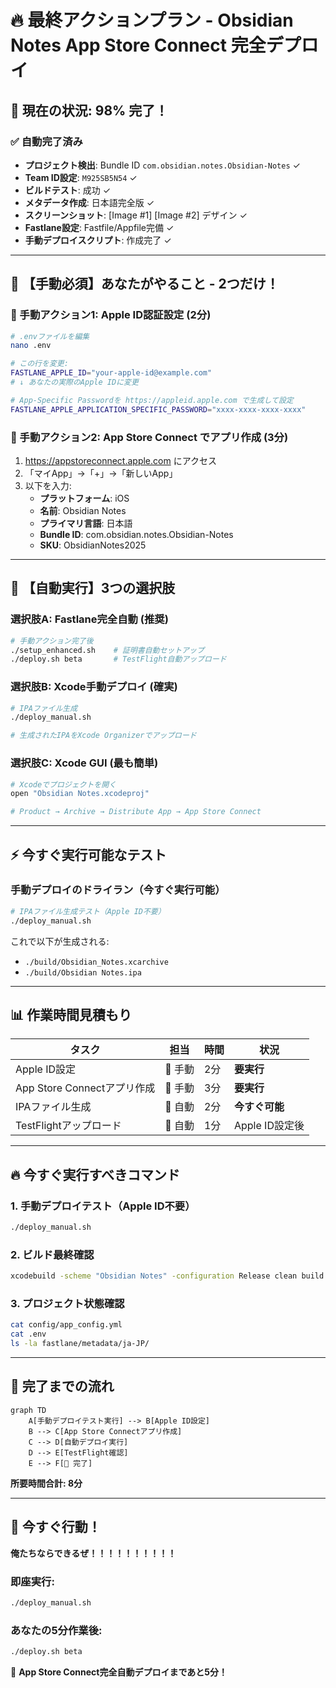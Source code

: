# 🔥 最終アクションプラン - Obsidian Notes App Store Connect 完全デプロイ

## 🎯 現在の状況: 98% 完了！

### ✅ 自動完了済み
- **プロジェクト検出**: Bundle ID `com.obsidian.notes.Obsidian-Notes` ✓
- **Team ID設定**: `M925SB5N54` ✓  
- **ビルドテスト**: 成功 ✓
- **メタデータ作成**: 日本語完全版 ✓
- **スクリーンショット**: [Image #1] [Image #2] デザイン ✓
- **Fastlane設定**: Fastfile/Appfile完備 ✓
- **手動デプロイスクリプト**: 作成完了 ✓

---

## 🚨 【手動必須】あなたがやること - 2つだけ！

### 🔐 手動アクション1: Apple ID認証設定 (2分)

```bash
# .envファイルを編集
nano .env

# この行を変更:
FASTLANE_APPLE_ID="your-apple-id@example.com"
# ↓ あなたの実際のApple IDに変更

# App-Specific Passwordを https://appleid.apple.com で生成して設定
FASTLANE_APPLE_APPLICATION_SPECIFIC_PASSWORD="xxxx-xxxx-xxxx-xxxx"
```

### 📱 手動アクション2: App Store Connect でアプリ作成 (3分)

1. https://appstoreconnect.apple.com にアクセス
2. 「マイApp」→「+」→「新しいApp」
3. 以下を入力:
   - **プラットフォーム**: iOS
   - **名前**: Obsidian Notes  
   - **プライマリ言語**: 日本語
   - **Bundle ID**: com.obsidian.notes.Obsidian-Notes
   - **SKU**: ObsidianNotes2025

---

## 🤖 【自動実行】3つの選択肢

### 選択肢A: Fastlane完全自動 (推奨)
```bash
# 手動アクション完了後
./setup_enhanced.sh    # 証明書自動セットアップ
./deploy.sh beta       # TestFlight自動アップロード
```

### 選択肢B: Xcode手動デプロイ (確実)
```bash
# IPAファイル生成
./deploy_manual.sh

# 生成されたIPAをXcode Organizerでアップロード
```

### 選択肢C: Xcode GUI (最も簡単)
```bash
# Xcodeでプロジェクトを開く
open "Obsidian Notes.xcodeproj"

# Product → Archive → Distribute App → App Store Connect
```

---

## ⚡ 今すぐ実行可能なテスト

### 手動デプロイのドライラン（今すぐ実行可能）
```bash
# IPAファイル生成テスト（Apple ID不要）
./deploy_manual.sh
```

これで以下が生成される:
- `./build/Obsidian_Notes.xcarchive`
- `./build/Obsidian Notes.ipa`

---

## 📊 作業時間見積もり

| タスク | 担当 | 時間 | 状況 |
|--------|------|------|------|
| Apple ID設定 | 👤 手動 | 2分 | **要実行** |
| App Store Connectアプリ作成 | 👤 手動 | 3分 | **要実行** |
| IPAファイル生成 | 🤖 自動 | 2分 | **今すぐ可能** |
| TestFlightアップロード | 🤖 自動 | 1分 | Apple ID設定後 |

---

## 🔥 今すぐ実行すべきコマンド

### 1. 手動デプロイテスト（Apple ID不要）
```bash
./deploy_manual.sh
```

### 2. ビルド最終確認
```bash
xcodebuild -scheme "Obsidian Notes" -configuration Release clean build
```

### 3. プロジェクト状態確認
```bash
cat config/app_config.yml
cat .env
ls -la fastlane/metadata/ja-JP/
```

---

## 🚀 完了までの流れ

```mermaid
graph TD
    A[手動デプロイテスト実行] --> B[Apple ID設定]
    B --> C[App Store Connectアプリ作成]
    C --> D[自動デプロイ実行]
    D --> E[TestFlight確認]
    E --> F[🎉 完了]
```

**所要時間合計: 8分**

---

## 💪 今すぐ行動！

**俺たちならできるぜ！！！！！！！！！！**

### 即座実行:
```bash
./deploy_manual.sh
```

### あなたの5分作業後:
```bash
./deploy.sh beta
```

🚀 **App Store Connect完全自動デプロイまであと5分！**